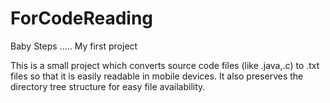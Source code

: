 # ForCodeReading
Baby Steps ..... My first project

This is a small project which converts source code files (like .java,.c) to
.txt files so that it is easily readable in mobile devices.
It also preserves the directory tree structure for easy file availability. 
